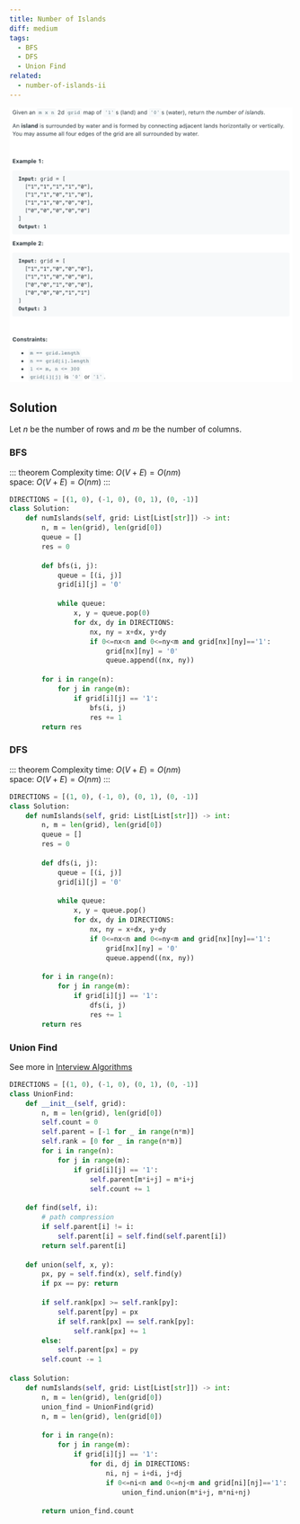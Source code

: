 ```yaml
---
title: Number of Islands
diff: medium
tags:
  - BFS
  - DFS
  - Union Find
related:
  - number-of-islands-ii
---
```


<img class="medium-zoom" src="/algo/number-of-islands.png" alt="https://leetcode.com/problems/number-of-islands">

## Solution

Let $n$ be the number of rows and $m$ be the number of columns.

### BFS

::: theorem Complexity
time: $O(V + E) = O(nm)$  
space: $O(V + E) = O(nm)$
:::

```py {13}
DIRECTIONS = [(1, 0), (-1, 0), (0, 1), (0, -1)]
class Solution:
    def numIslands(self, grid: List[List[str]]) -> int:
        n, m = len(grid), len(grid[0])
        queue = []
        res = 0

        def bfs(i, j):
            queue = [(i, j)]
            grid[i][j] = '0'

            while queue:
                x, y = queue.pop(0)
                for dx, dy in DIRECTIONS:
                    nx, ny = x+dx, y+dy
                    if 0<=nx<n and 0<=ny<m and grid[nx][ny]=='1':
                        grid[nx][ny] = '0'
                        queue.append((nx, ny))

        for i in range(n):
            for j in range(m):
                if grid[i][j] == '1':
                    bfs(i, j)
                    res += 1
        return res
```

### DFS

::: theorem Complexity
time: $O(V + E) = O(nm)$  
space: $O(V + E) = O(nm)$
:::

```py {13}
DIRECTIONS = [(1, 0), (-1, 0), (0, 1), (0, -1)]
class Solution:
    def numIslands(self, grid: List[List[str]]) -> int:
        n, m = len(grid), len(grid[0])
        queue = []
        res = 0

        def dfs(i, j):
            queue = [(i, j)]
            grid[i][j] = '0'

            while queue:
                x, y = queue.pop()
                for dx, dy in DIRECTIONS:
                    nx, ny = x+dx, y+dy
                    if 0<=nx<n and 0<=ny<m and grid[nx][ny]=='1':
                        grid[nx][ny] = '0'
                        queue.append((nx, ny))

        for i in range(n):
            for j in range(m):
                if grid[i][j] == '1':
                    dfs(i, j)
                    res += 1
        return res
```

### Union Find

See more in [Interview Algorithms](/blog/interview_algo.md#union-find)

```py
DIRECTIONS = [(1, 0), (-1, 0), (0, 1), (0, -1)]
class UnionFind:
    def __init__(self, grid):
        n, m = len(grid), len(grid[0])
        self.count = 0
        self.parent = [-1 for _ in range(n*m)]
        self.rank = [0 for _ in range(n*m)]
        for i in range(n):
            for j in range(m):
                if grid[i][j] == '1':
                    self.parent[m*i+j] = m*i+j
                    self.count += 1

    def find(self, i):
        # path compression
        if self.parent[i] != i:
            self.parent[i] = self.find(self.parent[i])
        return self.parent[i]

    def union(self, x, y):
        px, py = self.find(x), self.find(y)
        if px == py: return

        if self.rank[px] >= self.rank[py]:
            self.parent[py] = px
            if self.rank[px] == self.rank[py]:
                self.rank[px] += 1
        else:
            self.parent[px] = py
        self.count -= 1

class Solution:
    def numIslands(self, grid: List[List[str]]) -> int:
        n, m = len(grid), len(grid[0])
        union_find = UnionFind(grid)
        n, m = len(grid), len(grid[0])

        for i in range(n):
            for j in range(m):
                if grid[i][j] == '1':
                    for di, dj in DIRECTIONS:
                        ni, nj = i+di, j+dj
                        if 0<=ni<n and 0<=nj<m and grid[ni][nj]=='1':
                            union_find.union(m*i+j, m*ni+nj)

        return union_find.count
```

<!-- https://leetcode.com/problems/number-of-islands-ii (REDO) -->
